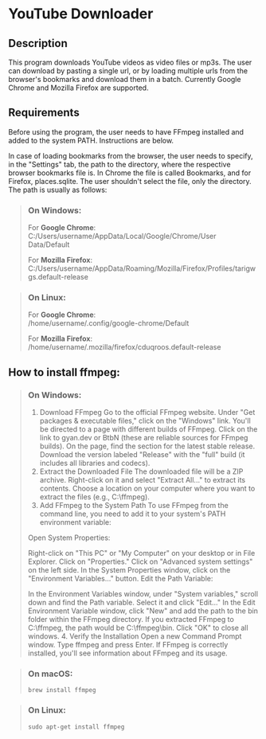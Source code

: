# YouTube Downloader

## Description

This program downloads YouTube videos as video files or mp3s.
The user can download by pasting a single url, or by loading multiple urls from the browser's bookmarks and download
them in a batch. 
Currently Google Chrome and Mozilla Firefox are supported.

## Requirements

Before using the program, the user needs to have FFmpeg installed and added to the system PATH. Instructions are below.

In case of loading bookmarks from the browser, the user needs to specify, in the "Settings" tab, the path to the
directory, where the respective browser bookmarks file is.
In Chrome the file is called Bookmarks, and for Firefox, places.sqlite.
The user shouldn't select the file, only the directory.
The path is usually as follows:

>### On Windows:  
>
>For **Google Chrome**:  
>C:/Users/username/AppData/Local/Google/Chrome/User Data/Default
>
>For **Mozilla Firefox**:  
>C:/Users/username/AppData/Roaming/Mozilla/Firefox/Profiles/tarigwgs.default-release

>### On Linux:
>
>For **Google Chrome**:  
>/home/username/.config/google-chrome/Default
>
>For **Mozilla Firefox**:  
>/home/username/.mozilla/firefox/cduqroos.default-release

## How to install ffmpeg:  
>### On Windows:
>
>1. Download FFmpeg
Go to the official FFmpeg website.
Under "Get packages & executable files," click on the "Windows" link.
You'll be directed to a page with different builds of FFmpeg. Click on the link to gyan.dev or BtbN (these are reliable sources for FFmpeg builds).
On the page, find the section for the latest stable release. Download the version labeled "Release" with the "full" build (it includes all libraries and codecs).
>2. Extract the Downloaded File
The downloaded file will be a ZIP archive. Right-click on it and select "Extract All..." to extract its contents.
Choose a location on your computer where you want to extract the files (e.g., C:\ffmpeg).
>3. Add FFmpeg to the System Path
To use FFmpeg from the command line, you need to add it to your system's PATH environment variable:
>
>Open System Properties:
>
>Right-click on "This PC" or "My Computer" on your desktop or in File Explorer.
Click on "Properties."
Click on "Advanced system settings" on the left side.
In the System Properties window, click on the "Environment Variables..." button.
Edit the Path Variable:
>
>In the Environment Variables window, under "System variables," scroll down and find the Path variable.
Select it and click "Edit..."
In the Edit Environment Variable window, click "New" and add the path to the bin folder within the FFmpeg directory. If you extracted FFmpeg to C:\ffmpeg, the path would be C:\ffmpeg\bin.
Click "OK" to close all windows.
>4. Verify the Installation
Open a new Command Prompt window.
Type ffmpeg and press Enter.
If FFmpeg is correctly installed, you'll see information about FFmpeg and its usage.

>### On macOS:
>```commandline
>brew install ffmpeg
>```

>### On Linux:
>```commandline
>sudo apt-get install ffmpeg
>```

